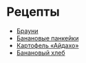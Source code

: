 # Рецепты

- [Брауни](brownie.md)
- [Банановые панкейки](banana_pancake.md)
- [Картофель «Айдахо»](aidaho_potato.md)
- [Банановый хлеб](banana_bread)